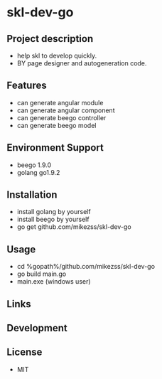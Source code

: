 # skl-dev-go  

## Project description  
* help skl to develop quickly.  
* BY page designer and autogeneration code.  

## Features  
* can generate angular module  
* can generate angular component  
* can generate beego controller  
* can generate beego model  

## Environment Support  
* beego 1.9.0  
* golang go1.9.2  

## Installation  
* install golang by yourself  
* install beego by yourself  
* go get github.com/mikezss/skl-dev-go   


## Usage  
* cd %gopath%/github.com/mikezss/skl-dev-go  
* go build main.go  
* main.exe (windows user)  

## Links  

## Development  


## License  
* MIT  


